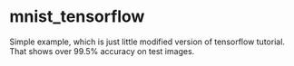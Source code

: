 # mnist_tensorflow
Simple example, which is just little modified version of tensorflow tutorial.
That shows over 99.5% accuracy on test images.

